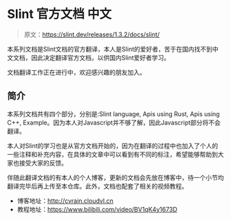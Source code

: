 # Slint 官方文档 中文
> 原文：<https://slint.dev/releases/1.3.2/docs/slint/>

本系列文档是Slint文档的官方翻译，本人是Slint的爱好者，苦于在国内找不到中文文档，因此决定翻译官方文档，以供国内Slint爱好者学习。

文档翻译工作正在进行中，欢迎感兴趣的朋友加入。


## 简介
本系列文档共有四个部分，分别是:Slint language, Apis using Rust, Apis using C++, Example。因为本人对Javascript并不够了解，因此Javascript部分将不会翻译。

本人对Slint的学习也是从官方文档开始的，因为在翻译的过程中也加入了个人的一些注释和补充内容，在具体的文章中可以看到有不同的标注，希望能够帮助到大家也接受大家的反馈。

伴随此翻译文档的有本人的个人博客，更新的文档会先放在博客中，待一个小节均翻译完毕后再上传至本仓库。此外，文档也配套了相关的视频教程。

- 博客地址：http://cvrain.cloudvl.cn
- 教程地址：https://www.bilibili.com/video/BV1qK4y1673D

    